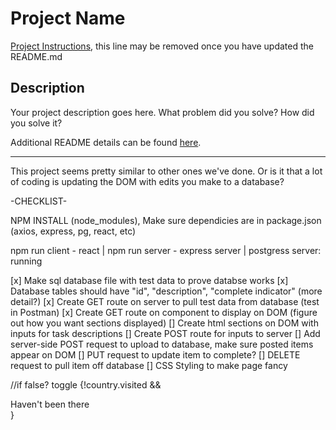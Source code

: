 # Project Name

[Project Instructions](./INSTRUCTIONS.md), this line may be removed once you have updated the README.md

## Description

Your project description goes here. What problem did you solve? How did you solve it?

Additional README details can be found [here](https://github.com/PrimeAcademy/readme-template/blob/master/README.md).






-------------------------------------------------------------


This project seems pretty similar to other ones we've done. Or is it that a lot of coding is updating the DOM with edits you make to a database?

-CHECKLIST-

NPM INSTALL (node_modules), Make sure dependicies are in package.json (axios, express, pg, react, etc)

npm run client - react | npm run server - express server | postgress server: running

[x] Make sql database file with test data to prove databse works
[x] Database tables should have "id", "description", "complete indicator" (more detail?)
[x] Create GET route on server to pull test data from database (test in Postman)
[x] Create GET route on component to display on DOM (figure out how you want sections displayed)
[] Create html sections on DOM with inputs for task descriptions
[] Create POST route for inputs to server
[] Add server-side POST request to upload to database, make sure posted items appear on DOM
[] PUT request to update item to complete?
[] DELETE request to pull item off database
[] CSS Styling to make page fancy

//if false? toggle
{!country.visited && <div>Haven't been there</div>}